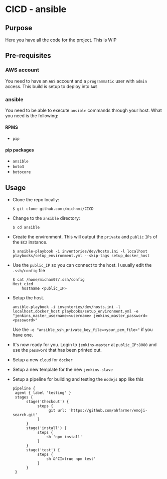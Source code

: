 # CICD - ansible

## Purpose
Here you have all the code for the project. This is WIP 

## Pre-requisites
### AWS account
You need to have an `AWS` account and a `programmatic` user with `admin` access. This build is setup to deploy into `AWS`
### ansible
You need to be able to execute `ansible` commands through your host. 
What you need is the following: 
#### RPMS
- `pip`
#### pip packages
- `ansible`
- `boto3`
- `botocore`

## Usage

- Clone the repo locally:

    ```
    $ git clone github.com:/michnmi/CICD
    ```

- Change to the `ansible` directory:

    ```
    $ cd ansible
    ```

- Create the environment. This will output the `private` and `public` `IPs` of the `EC2` instance. 
    ```
    $ ansible-playbook -i inventories/dev/hosts.ini -l localhost playbooks/setup_environment.yml --skip-tags setup_docker_host
    ```

- Use the `public_IP` so you can connect to the host. I usually edit the `.ssh/config` file
    ```
    $ cat /home/micham07/.ssh/config 
    Host cicd
        hostname <public_IP>
    ```
- Setup the host. 
    ```
    ansible-playbook -i inventories/dev/hosts.ini -l localhost,docker_host playbooks/setup_environment.yml -e "jenkins_master_username=<username> jenkins_master_password=<password>"
    ```
  Use the `-e "ansible_ssh_private_key_file=<your_pem_file>"` if you have one. 
- It's now ready for you. Login to `jenkins-master` at `public_IP:8080` and use the `password` that has been printed out. 
- Setup a new `cloud` for `docker`
- Setup a new template for the new `jenkins-slave` 
- Setup a pipeline for building and testing the `nodejs` app like this 
    ```
    pipeline {
     agent { label 'testing' }
     stages {
          stage('Checkout') {
               steps {
                    git url: 'https://github.com/ahfarmer/emoji-search.git'
               }
          }
          stage('install') {
               steps {
                   sh 'npm install'
               }
          }
          stage('test') {
               steps {
                   sh &'CI=true npm test'
               }
          }
     }
    ```
